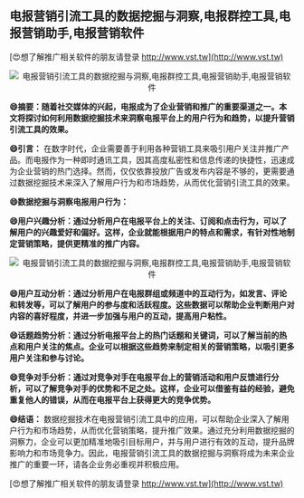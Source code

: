 ## **电报营销引流工具的数据挖掘与洞察,电报群控工具,电报营销助手,电报营销软件**

[😍想了解推广相关软件的朋友请登录 http://www.vst.tw](http://www.vst.tw)

 <center><img src="https://vst.tw/MP4/tuiguang/png/8.png" alt="电报营销引流工具的数据挖掘与洞察,电报群控工具,电报营销助手,电报营销软件"></center>

**😄摘要：随着社交媒体的兴起，电报成为了企业营销和推广的重要渠道之一。本文将探讨如何利用数据挖掘技术来洞察电报平台上的用户行为和趋势，以提升营销引流工具的效果。**

**😄引言：**
在数字时代，企业需要善于利用各种营销工具来吸引用户关注并推广产品。而电报作为一种即时通讯工具，因其高度私密性和信息传递的快捷性，迅速成为企业营销的热门选择。然而，仅仅依靠投放广告或发布内容是不够的，更需要通过数据挖掘技术来深入了解用户行为和市场趋势，从而优化营销引流工具的效果。

**😄数据挖掘与洞察电报用户行为：**

**😄用户兴趣分析：通过分析用户在电报平台上的关注、订阅和点击行为，可以了解用户的兴趣爱好和偏好。这样，企业就能根据用户的特点和需求，有针对性地制定营销策略，提供更精准的推广内容。**

 <center><img src="https://vst.tw/MP4/tuiguang/png/3.png" alt="电报营销引流工具的数据挖掘与洞察,电报群控工具,电报营销助手,电报营销软件"></center>

**😄用户互动分析：通过分析用户在电报群组或频道中的互动行为，如发言、评论和转发等，可以了解用户的参与度和活跃程度。这些数据可以帮助企业判断用户对内容的喜好程度，并进一步加强与用户的互动，提高用户粘性。**

**😄话题趋势分析：通过分析电报平台上的热门话题和关键词，可以了解当前的热点和用户关注的焦点。企业可以根据这些趋势来制定相关的营销策略，以吸引更多用户关注和参与讨论。**

**😄竞争对手分析：通过对竞争对手在电报平台上的营销活动和用户反馈进行分析，可以了解竞争对手的优势和不足之处。这样，企业可以借鉴有益的经验，避免重复他人的错误，从而在电报平台上获得更大的竞争优势。**

**😄结语：**
数据挖掘技术在电报营销引流工具中的应用，可以帮助企业深入了解用户行为和市场趋势，从而优化营销策略，提升推广效果。通过充分利用数据挖掘的洞察力，企业可以更加精准地吸引目标用户，并与用户进行有效的互动，提升品牌影响力和市场竞争力。因此，电报营销引流工具的数据挖掘与洞察将成为未来企业推广的重要一环，请各企业务必重视并积极应用。

[😍想了解推广相关软件的朋友请登录 http://www.vst.tw](http://www.vst.tw)



